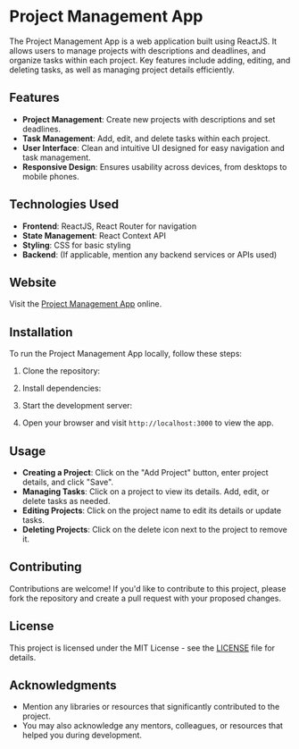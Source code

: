# Project Management App

The Project Management App is a web application built using ReactJS. It allows users to manage projects with descriptions and deadlines, and organize tasks within each project. Key features include adding, editing, and deleting tasks, as well as managing project details efficiently.

## Features

- **Project Management**: Create new projects with descriptions and set deadlines.
- **Task Management**: Add, edit, and delete tasks within each project.
- **User Interface**: Clean and intuitive UI designed for easy navigation and task management.
- **Responsive Design**: Ensures usability across devices, from desktops to mobile phones.

## Technologies Used

- **Frontend**: ReactJS, React Router for navigation
- **State Management**: React Context API
- **Styling**: CSS for basic styling
- **Backend**: (If applicable, mention any backend services or APIs used)

## Website

Visit the [Project Management App](https://your-website-link.com) online.

## Installation

To run the Project Management App locally, follow these steps:

1. Clone the repository:

2. Install dependencies:

3. Start the development server:

4. Open your browser and visit `http://localhost:3000` to view the app.

## Usage

- **Creating a Project**: Click on the "Add Project" button, enter project details, and click "Save".
- **Managing Tasks**: Click on a project to view its details. Add, edit, or delete tasks as needed.
- **Editing Projects**: Click on the project name to edit its details or update tasks.
- **Deleting Projects**: Click on the delete icon next to the project to remove it.


## Contributing

Contributions are welcome! If you'd like to contribute to this project, please fork the repository and create a pull request with your proposed changes.

## License

This project is licensed under the MIT License - see the [LICENSE](./LICENSE) file for details.

## Acknowledgments

- Mention any libraries or resources that significantly contributed to the project.
- You may also acknowledge any mentors, colleagues, or resources that helped you during development.
